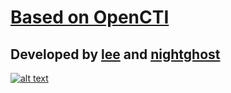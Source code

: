 # [Based on OpenCTI](https://opencti.io) 
## Developed by [lee](http://leecybersec.com) and [nightghost](https://manhnv.com)
[![alt text](https://raw.githubusercontent.com/DarkCTI-Platform/DarkCTI/master/README_IMAGE.png)](https://darkcti.com)
